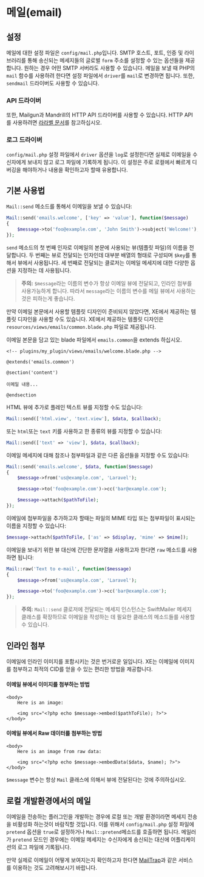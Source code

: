 # 메일\(email\)

## 설정

메일에 대한 설정 파일은 `config/mail.php`입니다. SMTP 호스트, 포트, 인증 및 라이브러리를 통해 송신되는 메세지들의 글로벌 `form` 주소를 설정할 수 있는 옵션들을 제공합니다. 원하는 경우 어떤 SMTP 서버라도 사용할 수 있습니다. 메일을 보낼 때 PHP의 `mail` 함수를 사용하려 한다면 설정 파일에서 `driver`를 `mail`로 변경하면 됩니다. 또한, `sendmail` 드라이버도 사용할 수 있습니다.

### API 드라이버

또한, Mailgun과 Mandrill의 HTTP API 드라이버를 사용할 수 있습니다. HTTP API를 사용하려면 [라라벨 문서](http://xpressengine.github.io/laravel-korean-docs/docs/5.0/mail/)를 참고하십시오.

### 로그 드라이버

`config/mail.php` 설정 파일에서 `driver` 옵션을 `log`로 설정한다면 실제로 이메일을 수신자에게 보내지 않고 로그 파일에 기록하게 됩니다. 이 설정은 주로 로컬에서 빠르게 디버깅을 해야하거나 내용을 확인하고자 할때 유용합니다.

## 기본 사용법

`Mail::send` 메소드를 통해서 이메일을 보낼 수 있습니다:

```php
Mail::send('emails.welcome', ['key' => 'value'], function($message)
{
    $message->to('foo@example.com', 'John Smith')->subject('Welcome!');
});
```

`send` 메소드의 첫 번째 인자로 이메일의 본문에 사용되는 뷰\(템플릿 파일\)의 이름을 전달합니다. 두 번째는 뷰로 전달되는 인자인데 대부분 배열의 형태로 구성되며 `$key`를 통해서 뷰에서 사용됩니다. 세 번째로 전달되는 클로저는 이메일 메세지에 대한 다양한 옵션을 지정하는 데 사용됩니다.

> **주의:** `$message`라는 이름의 변수가 항상 이메일 뷰에 전달되고, 인라인 첨부를 사용가능하게 합니다. 따라서 `message`라는 이름의 변수를 메일 뷰에서 사용하는 것은 피하는게 좋습니다.

만약 이메일 본문에서 사용할 템플릿 디자인이 준비되지 않았다면, XE에서 제공하는 템플릿 디자인을 사용할 수도 있습니다. XE에서 제공하는 템플릿 디자인은 `resources/views/emails/common.blade.php` 파일로 제공됩니다.

이메일 본문을 담고 있는 blade 파일에서 `emails.common`을 extends 하십시오.

```markup
<!-- plugins/my_plugin/views/emails/welcome.blade.php -->

@extends('emails.common')

@section('content')

이메일 내용...

@endsection
```

HTML 뷰에 추가로 플레인 텍스트 뷰를 지정할 수도 있습니다:

```php
Mail::send(['html.view', 'text.view'], $data, $callback);
```

또는 `html`또는 `text` 키를 사용하고 한 종류의 뷰를 지정할 수 있습니다:

```php
Mail::send(['text' => 'view'], $data, $callback);
```

이메일 메세지에 대해 참조나 첨부파일과 같은 다른 옵션들을 지정할 수도 있습니다:

```php
Mail::send('emails.welcome', $data, function($message)
{
    $message->from('us@example.com', 'Laravel');

    $message->to('foo@example.com')->cc('bar@example.com');

    $message->attach($pathToFile);
});
```

이메일에 첨부파일을 추가하고자 할때는 파일의 MIME 타입 또는 첨부파일이 표시되는 이름을 지정할 수 있습니다:

```php
$message->attach($pathToFile, ['as' => $display, 'mime' => $mime]);
```

이메일을 보내기 위한 뷰 대신에 간단한 문자열을 사용하고자 한다면 `raw` 메소드를 사용하면 됩니다:

```php
Mail::raw('Text to e-mail', function($message)
{
    $message->from('us@example.com', 'Laravel');

    $message->to('foo@example.com')->cc('bar@example.com');
});
```

> **주의:** `Mail::send` 클로저에 전달되는 메세지 인스턴스는 SwiftMailer 메세지 클래스를 확장하므로 이메일을 작성하는 데 필요한 클래스의 메소드들를 사용할 수 있습니다.

## 인라인 첨부

이메일에 인라인 이미지를 포함시키는 것은 번거로운 일입니다. XE는 이메일에 이미지를 첨부하고 최적의 CID를 얻을 수 있는 편리한 방법을 제공합니다.

#### 이메일 뷰에서 이미지를 첨부하는 방법

```markup
<body>
    Here is an image:

    <img src="<?php echo $message->embed($pathToFile); ?>">
</body>
```

#### 이메일 뷰에서 Raw 데이터를 첨부하는 방법

```markup
<body>
    Here is an image from raw data:

    <img src="<?php echo $message->embedData($data, $name); ?>">
</body>
```

`$message` 변수는 항상 `Mail` 클래스에 의해서 뷰에 전달된다는 것에 주의하십시오.

## 로컬 개발환경에서의 메일

이메일을 전송하는 플러그인을 개발하는 경우에 로컬 또는 개발 환경이라면 메세지 전송을 비활성화 하는것이 바람직할 것입니다. 이를 위해서 `config/mail.php` 설정 파일에 `pretend` 옵션을 `true`로 설정하거나 `Mail::pretend`메소드를 호출하면 됩니다. 메일러가 `pretend` 모드인 경우에는 이메일 메세지는 수신자에게 송신되는 대신에 어플리케이션의 로그 파일에 기록됩니다.

만약 실제로 이메일이 어떻게 보여지는지 확인하고자 한다면 [MailTrap](https://mailtrap.io)과 같은 서비스를 이용하는 것도 고려해보시기 바랍니다.

